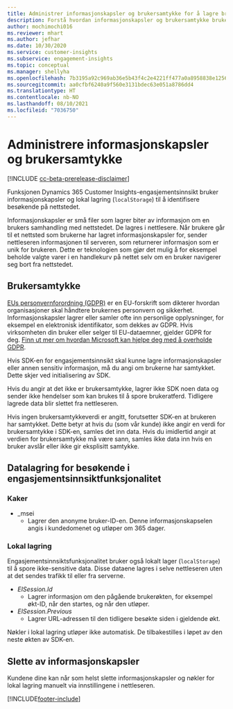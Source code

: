 ```yaml
---
title: Administrer informasjonskapsler og brukersamtykke for å lagre brukerdata
description: Forstå hvordan informasjonskapsler og brukersamtykke brukes til å identifisere besøkende på nettstedet.
author: mochimochi016
ms.reviewer: mhart
ms.author: jefhar
ms.date: 10/30/2020
ms.service: customer-insights
ms.subservice: engagement-insights
ms.topic: conceptual
ms.manager: shellyha
ms.openlocfilehash: 7b3195a92c969ab36e5b43f4c2e4221ff477a0a8958838e1256528f58fe13dce
ms.sourcegitcommit: aa0cfbf6240a9f560e3131bdec63e051a8786dd4
ms.translationtype: HT
ms.contentlocale: nb-NO
ms.lasthandoff: 08/10/2021
ms.locfileid: "7036750"
---
```

# <a name="manage-cookies-and-user-consent"></a>Administrere informasjonskapsler og brukersamtykke

[!INCLUDE [cc-beta-prerelease-disclaimer](includes/cc-beta-prerelease-disclaimer.md)]

Funksjonen Dynamics 365 Customer Insights-engasjementsinnsikt bruker informasjonskapsler og lokal lagring (`localStorage`) til å identifisere besøkende på nettstedet.

Informasjonskapsler er små filer som lagrer biter av informasjon om en brukers samhandling med nettstedet. De lagres i nettlesere. Når brukere går til et nettsted som brukerne har lagret informasjonskapsler for, sender nettleseren informasjonen til serveren, som returnerer informasjon som er unik for brukeren. Dette er teknologien som gjør det mulig å for eksempel beholde valgte varer i en handlekurv på nettet selv om en bruker navigerer seg bort fra nettstedet.

## <a name="user-consent"></a>Brukersamtykke

[EUs personvernforordning (GDPR)](/dynamics365/get-started/gdpr/) er en EU-forskrift som dikterer hvordan organisasjoner skal håndtere brukernes personvern og sikkerhet. Informasjonskapsler lagrer eller samler ofte inn personlige opplysninger, for eksempel en elektronisk identifikator, som dekkes av GDPR. Hvis virksomheten din bruker eller selger til EU-dataemner, gjelder GDPR for deg. [Finn ut mer om hvordan Microsoft kan hjelpe deg med å overholde GDPR](https://www.microsoft.com/trust-center/privacy/gdpr-faqs).

Hvis SDK-en for engasjementsinnsikt skal kunne lagre informasjonskapsler eller annen sensitiv informasjon, må du angi om brukerne har samtykket. Dette skjer ved initialisering av SDK.

Hvis du angir at det ikke er brukersamtykke, lagrer ikke SDK noen data og sender ikke hendelser som kan brukes til å spore brukeratferd. Tidligere lagrede data blir slettet fra nettleseren.

Hvis ingen brukersamtykkeverdi er angitt, forutsetter SDK-en at brukeren har samtykket. Dette betyr at hvis du (som vår kunde) ikke angir en verdi for brukersamtykke i SDK-en, samles det inn data. Hvis du imidlertid angir at verdien for brukersamtykke må være sann, samles ikke data inn hvis en bruker avslår eller ikke gir eksplisitt samtykke.

## <a name="visitor-data-storage-in-engagement-insights-capability"></a>Datalagring for besøkende i engasjementsinnsiktfunksjonalitet

### <a name="cookies"></a>Kaker

- _msei
    - Lagrer den anonyme bruker-ID-en. Denne informasjonskapselen angis i kundedomenet og utløper om 365 dager.

### <a name="local-storage"></a>Lokal lagring

Engasjementsinnsiktsfunksjonalitet bruker også lokalt lager (`localStorage`) til å spore ikke-sensitive data. Disse dataene lagres i selve nettleseren uten at det sendes trafikk til eller fra serverne.

- *EISession.Id* 
    - Lagrer informasjon om den pågående brukerøkten, for eksempel økt-ID, når den startes, og når den utløper.
- *EISession.Previous*
    - Lagrer URL-adressen til den tidligere besøkte siden i gjeldende økt.
    
Nøkler i lokal lagring utløper ikke automatisk. De tilbakestilles i løpet av den neste økten av SDK-en.

## <a name="deleting-cookies"></a>Slette av informasjonskapsler

Kundene dine kan når som helst slette informasjonskapsler og nøkler for lokal lagring manuelt via innstillingene i nettleseren.


[!INCLUDE[footer-include](../includes/footer-banner.md)]